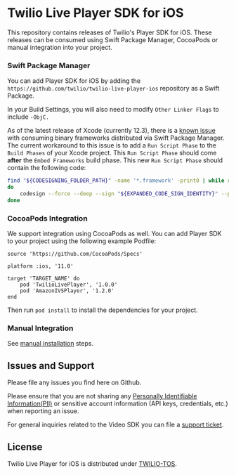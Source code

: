 # Twilio Live Player SDK for iOS

This repository contains releases of Twilio's Player SDK for iOS. These releases can be consumed using Swift Package Manager, CocoaPods or manual integration into your project.


### Swift Package Manager

You can add Player SDK for iOS by adding the `https://github.com/twilio/twilio-live-player-ios` repository as a Swift Package.

In your Build Settings, you will also need to modify `Other Linker Flags` to include `-ObjC.`

As of the latest release of Xcode (currently 12.3), there is a [known issue](https://bugs.swift.org/browse/SR-13343) with consuming binary frameworks distributed via Swift Package Manager. The current workaround to this issue is to add a `Run Script Phase` to the `Build Phases` of your Xcode project. This `Run Script Phase` should come **after** the `Embed Frameworks` build phase. This new `Run Script Phase` should contain the following code:

```sh
find "${CODESIGNING_FOLDER_PATH}" -name '*.framework' -print0 | while read -d $'\0' framework
do
    codesign --force --deep --sign "${EXPANDED_CODE_SIGN_IDENTITY}" --preserve-metadata=identifier,entitlements --timestamp=none "${framework}"
done

```


### CocoaPods Integration

We support integration using CocoaPods as well. You can add Player SDK to your project using the following example Podfile:

```
source 'https://github.com/CocoaPods/Specs'

platform :ios, '11.0'

target 'TARGET_NAME' do
    pod 'TwilioLivePlayer', '1.0.0'
    pod 'AmazonIVSPlayer', '1.2.0'
end
```

Then run `pod install` to install the dependencies for your project.


### Manual Integration

See [manual installation](https://www.twilio.com/docs/media/ios-platform-overview#add-the-sdk) steps.


## Issues and Support

Please file any issues you find here on Github.

Please ensure that you are not sharing any [Personally Identifiable Information(PII)](https://www.twilio.com/docs/glossary/what-is-personally-identifiable-information-pii) or sensitive account information (API keys, credentials, etc.) when reporting an issue.

For general inquiries related to the Video SDK you can file a [support ticket](https://support.twilio.com/hc/en-us/requests/new).


## License

Twilio Live Player for iOS is distributed under [TWILIO-TOS](https://www.twilio.com/legal/tos).